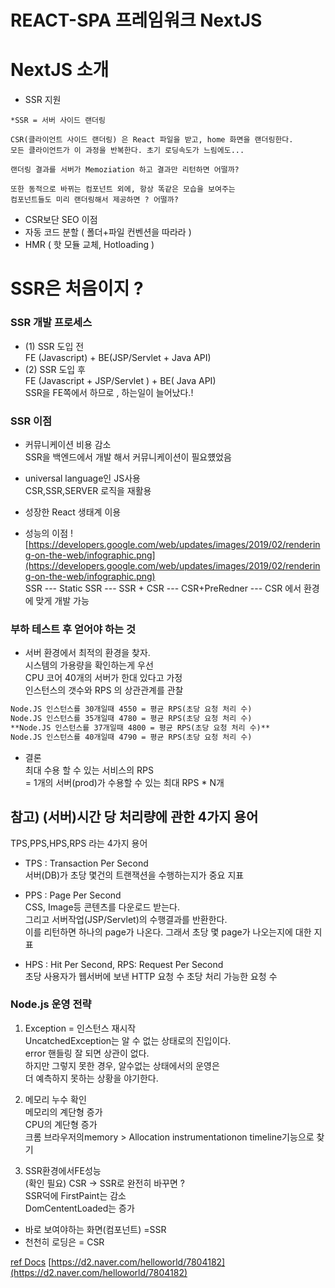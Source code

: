 # REACT-SPA 프레임워크 NextJS

# NextJS 소개

- SSR 지원

```
*SSR = 서버 사이드 랜더링

CSR(클라이언트 사이드 랜더링) 은 React 파일을 받고, home 화면을 랜더링한다.
모든 클라이언트가 이 과정을 반복한다. 초기 로딩속도가 느림에도...

랜더링 결과를 서버가 Memoziation 하고 결과만 리턴하면 어떨까?

또한 동적으로 바뀌는 컴포넌트 외에, 항상 똑같은 모습을 보여주는
컴포넌트들도 미리 랜더링해서 제공하면 ? 어떨까?
```

- CSR보단 SEO 이점
- 자동 코드 분할 ( 폴더+파일 컨벤션을 따라라 )
- HMR ( 핫 모듈 교체, Hotloading )

# SSR은 처음이지 ?



### SSR 개발 프로세스

- (1) SSR 도입 전  
  FE (Javascript) + BE(JSP/Servlet + Java API)
- (2) SSR 도입 후  
  FE (Javascript + JSP/Servlet ) + BE( Java API)  
  SSR을 FE쪽에서 하므로 , 하는일이 늘어났다.!

### SSR 이점

- 커뮤니케이션 비용 감소  
SSR을 백엔드에서 개발 해서 커뮤니케이션이 필요헀었음  

- universal language인 JS사용    
CSR,SSR,SERVER 로직을 재활용  

- 성장한 React 생태계 이용

- 성능의 이점
![https://developers.google.com/web/updates/images/2019/02/rendering-on-the-web/infographic.png](https://developers.google.com/web/updates/images/2019/02/rendering-on-the-web/infographic.png)  
SSR --- Static SSR --- SSR + CSR --- CSR+PreRedner --- CSR 에서 환경에 맞게 개발 가능  


### 부하 테스트 후 얻어야 하는 것

- 서버 환경에서 최적의 환경을 찾자.  
  시스템의 가용량을 확인하는게 우선  
  CPU 코어 40개의 서버가 한대 있다고 가정  
  인스턴스의 갯수와 RPS 의 상관관계를 관찰

```md
Node.JS 인스턴스를 30개일때 4550 = 평균 RPS(초당 요청 처리 수)
Node.JS 인스턴스를 35개일때 4780 = 평균 RPS(초당 요청 처리 수)
**Node.JS 인스턴스를 37개일때 4800 = 평균 RPS(초당 요청 처리 수)**
Node.JS 인스턴스를 40개일때 4790 = 평균 RPS(초당 요청 처리 수)
```

- 결론  
  최대 수용 할 수 있는 서비스의 RPS  
  = 1개의 서버(prod)가 수용할 수 있는 최대 RPS \* N개

## 참고) (서버)시간 당 처리량에 관한 4가지 용어

TPS,PPS,HPS,RPS 라는 4가지 용어

- TPS : Transaction Per Second  
  서버(DB)가 초당 몇건의 트랜잭션을 수행하는지가 중요 지표

- PPS : Page Per Second  
  CSS, Image등 콘텐츠를 다운로드 받는다.  
  그리고 서버작업(JSP/Servlet)의 수행결과를 반환한다.  
  이를 리턴하면 하나의 page가 나온다.
  그래서 초당 몇 page가 나오는지에 대한 지표

- HPS : Hit Per Second, RPS: Request Per Second  
  초당 사용자가 웹서버에 보낸 HTTP 요청 수
  초당 처리 가능한 요청 수

### Node.js 운영 전략

1. Exception = 인스턴스 재시작  
   UncatchedException는 알 수 없는 상태로의 진입이다.  
   error 핸들링 잘 되면 상관이 없다.  
   하지만 그렇지 못한 경우, 알수없는 상태에서의 운영은  
   더 예측하지 못하는 상황을 야기한다.

2. 메모리 누수 확인  
   메모리의 계단형 증가  
   CPU의 계단형 증가  
   크롬 브라우저의memory > Allocation instrumentationon timeline기능으로 찾기

3. SSR환경에서FE성능  
   (확인 필요) CSR -> SSR로 완전히 바꾸면 ?  
   SSR덕에 FirstPaint는 감소  
   DomCententLoaded는 증가

- 바로 보여야하는 화면(컴포넌트) =SSR
- 천천히 로딩은 = CSR


[ref Docs](https://deview.kr/data/deview/session/attach/1600_T1_%EC%86%90%EC%B0%AC%EC%9A%B1_%EC%96%B4%EC%84%9C%EC%99%80_SSR%EC%9D%80_%EC%B2%98%EC%9D%8C%EC%9D%B4%EC%A7%80.pdf)
[https://d2.naver.com/helloworld/7804182](https://d2.naver.com/helloworld/7804182)  